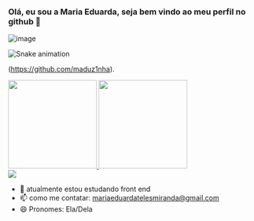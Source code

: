 ### Olá, eu sou a Maria Eduarda, seja bem vindo ao meu perfil no github 👋
![image](https://github.com/maduz1nha/maduz1nha/assets/165913465/5dcc167d-ed95-409c-9de0-854b1c93446e)

![Snake animation](https://github.com/maduz1nha/maduz1nha/blod/output/github-contribuition-grid-snake.svg)

(https://github.com/maduz1nha).

<div>
  <a href="https://beacons.ai/maduz1nha">
  <img height="180em" src=https://github-readme-stats.vercel.app/api?username=maduz1nha&show_icons=true&theme=dark&include_alla_commits=true&count_private=true/>
  <img height="180em" src=https://github-readme-stats.vercel.app/api/top-langs/?username=maduz1nha&layout=compact&langs_count=16&theme=dark/>
<div> 
  <a href="https://instagram.com/mar1aa_eduarda" target="_blank"><img src="https://img.shields.io/badge/-Instagram-%23E4405F?style=for-the-badge&logo=instagram&logoColor=white" target="_blank"></a>  
</div>



- 🌱 atualmente estou estudando front end 
- 📫 como me contatar: mariaeduardatelesmiranda@gmail.com
- 😄 Pronomes: Ela/Dela
  

